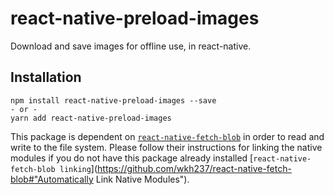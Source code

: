 # react-native-preload-images
Download and save images for offline use, in react-native.

## Installation

    npm install react-native-preload-images --save
    - or -
    yarn add react-native-preload-images

This package is dependent on [`react-native-fetch-blob`](https://github.com/wkh237/react-native-fetch-blob) in order to read and write to the file system. Please follow their instructions for linking the native modules if you do not have this package already installed [`react-native-fetch-blob linking`](https://github.com/wkh237/react-native-fetch-blob#"Automatically Link Native Modules").
